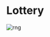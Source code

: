 # Lottery
![rng](https://user-images.githubusercontent.com/44287989/53068977-52b9bb80-3515-11e9-837c-1f0623945ce3.png)

